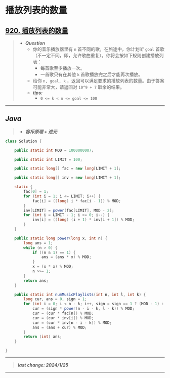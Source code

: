 # 播放列表的数量

## [920. 播放列表的数量](https://leetcode.cn/problems/number-of-music-playlists/)

> - ***Question***
>   - 你的音乐播放器里有 `n` 首不同的歌，在旅途中，你计划听 `goal` 首歌（不一定不同，即，允许歌曲重复）。你将会按如下规则创建播放列表：
>     - 每首歌至少播放一次。
>     - 一首歌只有在其他 `k` 首歌播放完之后才能再次播放。
>   - 给你 `n, goal, k` ，返回可以满足要求的播放列表的数量。由于答案可能非常大，请返回对 `10^9 + 7` 取余的结果。
>   - ***tips:***
>     - `0 <= k < n <= goal <= 100`

---

## *Java*

> - ***容斥原理 + 逆元***

```java
class Solution {

    public static int MOD = 1000000007;

    public static int LIMIT = 100;

    public static long[] fac = new long[LIMIT + 1];

    public static long[] inv = new long[LIMIT + 1];

    static {
        fac[0] = 1;
        for (int i = 1; i <= LIMIT; i++) {
            fac[i] = ((long) i * fac[i - 1]) % MOD;
        }
        inv[LIMIT] = power(fac[LIMIT], MOD - 2);
        for (int i = LIMIT - 1; i >= 0; i--) {
            inv[i] = ((long) (i + 1) * inv[i + 1]) % MOD;
        }
    }

    public static long power(long x, int n) {
        long ans = 1;
        while (n > 0) {
            if ((n & 1) == 1) {
                ans = (ans * x) % MOD;
            }
            x = (x * x) % MOD;
            n >>= 1;
        }
        return ans;
    }

    public static int numMusicPlaylists(int n, int l, int k) {
        long cur, ans = 0, sign = 1;
        for (int i = 0; i < n - k; i++, sign = sign == 1 ? (MOD - 1) : 1) {
            cur = (sign * power(n - i - k, l - k)) % MOD;
            cur = (cur * fac[n]) % MOD;
            cur = (cur * inv[i]) % MOD;
            cur = (cur * inv[n - i - k]) % MOD;
            ans = (ans + cur) % MOD;
        }
        return (int) ans;
    }

}
```

---

> ***last change: 2024/1/25***

---
